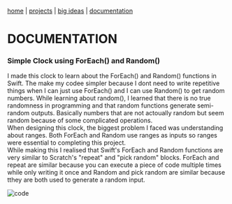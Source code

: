 [home](https://sanduran.github.io) | [projects](https://sanduran.github.io/projects) | [big ideas](https://sanduran.github.io/big_ideas) | [documentation](https://sanduran.github.io/documentation)

# DOCUMENTATION
### Simple Clock using ForEach() and Random()
I made this clock to learn about the ForEach() and Random() functions in Swift. The make my codee simpler because I dont need to write repetitive things when I can just use ForEach() and I can use Random() to get random numbers. While learning about random(), I learned that there is no true randomness in programming and that random functions generate semi-random outputs. Basically numbers that are not actoually random but seem random because of some complicated operations.  
When designing this clock, the biggest problem I faced was understanding about ranges. Both ForEach and Random use ranges as inputs so ranges were essential to completing this project.  
While making this I realised that Swift's ForEach and Random functions are very similar to Scratch's "repeat" and "pick random" blocks. ForEach and repeat are similar because you can execute a piece of code multiple times while only writing it once and Random and pick random are similar because tthey are both used to generate a random input.

![code](https://sanduran.github.io/assets/clockV5/ContentView.swift)
